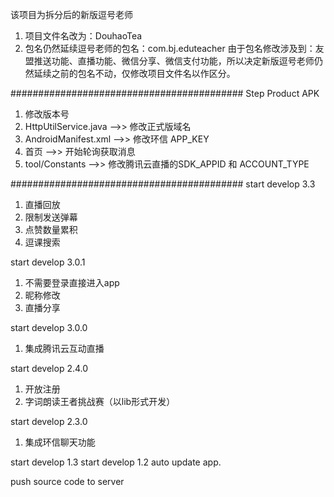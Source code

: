 该项目为拆分后的新版逗号老师
1. 项目文件名改为：DouhaoTea
2. 包名仍然延续逗号老师的包名：com.bj.eduteacher
    由于包名修改涉及到：友盟推送功能、直播功能、微信分享、微信支付功能，所以决定新版逗号老师仍然延续之前的包名不动，仅修改项目文件名以作区分。


##########################################
Step Product APK
1. 修改版本号
2. HttpUtilService.java -->> 修改正式版域名
3. AndroidManifest.xml  -->> 修改环信 APP_KEY
4. 首页 -->> 开始轮询获取消息
5. tool/Constants -->> 修改腾讯云直播的SDK_APPID 和 ACCOUNT_TYPE

##########################################
start develop 3.3
1. 直播回放
2. 限制发送弹幕
3. 点赞数量累积
4. 逗课搜索

start develop 3.0.1
1. 不需要登录直接进入app
2. 昵称修改
3. 直播分享

start develop 3.0.0
1. 集成腾讯云互动直播

start develop 2.4.0
1. 开放注册
2. 字词朗读王者挑战赛（以lib形式开发）

start develop 2.3.0
1. 集成环信聊天功能

start develop 1.3
start develop 1.2 auto update app.

push source code to server
